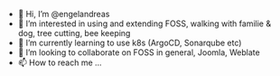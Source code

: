 - 👋 Hi, I’m @engelandreas
- 👀 I’m interested in using and extending FOSS, walking with familie & dog, tree cutting, bee keeping
- 🌱 I’m currently learning to use k8s (ArgoCD, Sonarqube etc)  
- 💞️ I’m looking to collaborate on FOSS in general, Joomla, Weblate
- 📫 How to reach me ...

<!---
engelandreas/engelandreas is a ✨ special ✨ repository because its `README.md` (this file) appears on your GitHub profile.
You can click the Preview link to take a look at your changes.
--->
